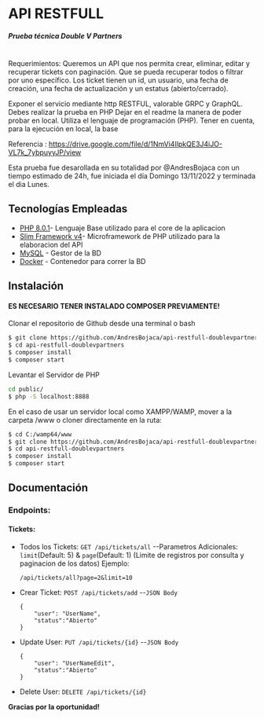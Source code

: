# API RESTFULL 
##### Prueba técnica Double V Partners
#
Requerimientos: 
Queremos un API que nos permita crear, eliminar, editar y recuperar tickets con paginación. Que se pueda recuperar todos o filtrar por uno específico. Los ticket tienen un id, un usuario, una fecha de creación, una fecha de actualización y un estatus (abierto/cerrado).

Exponer el servicio mediante http RESTFUL, valorable GRPC y GraphQL.
Debes realizar la prueba en PHP
Dejar en el readme la manera de poder probar en local. Utiliza el lenguaje de
programación (PHP). Tener en cuenta, para la ejecución en local, la base

Referencia : https://drive.google.com/file/d/1NmVi4IlpkQE3J4iJO-VL7k_7ybpuyyJP/view

Esta prueba fue desarollada en su totalidad por @AndresBojaca con un tiempo estimado de 24h, fue iniciada el día Domingo
13/11/2022 y terminada el dia Lunes.

## Tecnologías Empleadas
- [PHP 8.0.1](https://www.php.net/manual/es/intro-whatis.php)- Lenguaje Base utilizado para el core de la aplicacion
- [Slim Framework v4](http://dev.slimframework.com/)- Microframework de PHP utilizado para la elaboracion del API 
- [MySQL](https://www.mysql.com/) - Gestor de la BD
- [Docker](https://www.docker.com/) - Contenedor para correr la BD

## Instalación

#### ES NECESARIO TENER INSTALADO COMPOSER PREVIAMENTE!

Clonar el repositorio de Github desde una terminal o bash

```sh
$ git clone https://github.com/AndresBojaca/api-restfull-doublevpartners.git
$ cd api-restfull-doublevpartners
$ composer install
$ composer start
```

Levantar el Servidor de PHP

```sh
cd public/
$ php -S localhost:8888
```

En el caso de usar un servidor local como XAMPP/WAMP, mover a la carpeta /www o cloner directamente en la ruta:
```sh
$ cd C:/wamp64/www
$ git clone https://github.com/AndresBojaca/api-restfull-doublevpartners.git
$ cd api-restfull-doublevpartners
$ composer install
$ composer start
```



## Documentación
### Endpoints: 

#### Tickets:

- Todos los Tickets: `GET /api/tickets/all`
--Parametros Adicionales: 
`limit`(Default: 5) & `page`(Default: 1) (Limite de registros por consulta y paginacion de los datos)
    Ejemplo:
    ```
    /api/tickets/all?page=2&limit=10
    ```

- Crear Ticket: `POST /api/tickets/add`
--`JSON Body` 
    ```
    {
        "user": "UserName",
        "status":"Abierto"
    }
    ```
- Update User: `PUT /api/tickets/{id}`
     --`JSON Body` 
    ```
    {
        "user": "UserNameEdit",
        "status":"Abierto"
    }
- Delete User: `DELETE /api/tickets/{id}`


**Gracias por la oportunidad!**
